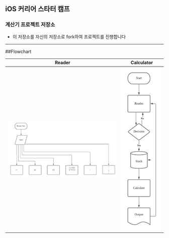 ## iOS 커리어 스타터 캠프

### 계산기 프로젝트 저장소

- 이 저장소를 자신의 저장소로 fork하여 프로젝트를 진행합니다
---

##Flowchart

|Reader|Calculator|
|---|---|
|![image](./flowchart/reader.png)|![image](./flowchart/calculator.png)|

